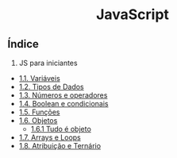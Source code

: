 <div align="center">

# JavaScript

</div>

## Índice
1. JS para iniciantes
- [1.1. Variáveis](/src/1.%20JS-para-iniciantes/1.1.%20variaveis/script.js)
- [1.2. Tipos de Dados](/src//1.%20JS-para-iniciantes//1.2.%20tipos-de-dados//script.js)
- [1.3. Números e operadores](/src/1.%20JS-para-iniciantes/1.3.%20numeros-e-operadores/script.js)
- [1.4. Boolean e condicionais](/src/1.%20JS-para-iniciantes/1.4.%20boolean-e-condicionais/)
- [1.5. Funções](/src/1.%20JS-para-iniciantes/1.5.%20funcoes/script.js)
- [1.6. Objetos](/src/1.%20JS-para-iniciantes/1.6.%20objetos/script.js)
  - [1.6.1 Tudo é objeto](/src/1.%20JS-para-iniciantes/1.6.%20objetos/1.6.%201.%20tudo-e-objeto//script.js)
- [1.7. Arrays e Loops](/src/1.%20JS-para-iniciantes/1.7.%20arrays-e-loops/script.js)
- [1.8. Atribuição e Ternário](/src/1.%20JS-para-iniciantes/1.8.%20atribuicao-e-ternario/script.js)